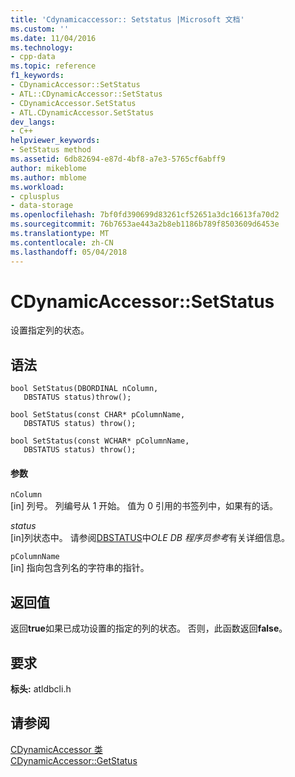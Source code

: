 ```yaml
---
title: 'Cdynamicaccessor:: Setstatus |Microsoft 文档'
ms.custom: ''
ms.date: 11/04/2016
ms.technology:
- cpp-data
ms.topic: reference
f1_keywords:
- CDynamicAccessor::SetStatus
- ATL::CDynamicAccessor::SetStatus
- CDynamicAccessor.SetStatus
- ATL.CDynamicAccessor.SetStatus
dev_langs:
- C++
helpviewer_keywords:
- SetStatus method
ms.assetid: 6db82694-e87d-4bf8-a7e3-5765cf6abff9
author: mikeblome
ms.author: mblome
ms.workload:
- cplusplus
- data-storage
ms.openlocfilehash: 7bf0fd390699d83261cf52651a3dc16613fa70d2
ms.sourcegitcommit: 76b7653ae443a2b8eb1186b789f8503609d6453e
ms.translationtype: MT
ms.contentlocale: zh-CN
ms.lasthandoff: 05/04/2018
---
```

# <a name="cdynamicaccessorsetstatus"></a>CDynamicAccessor::SetStatus
设置指定列的状态。  
  
## <a name="syntax"></a>语法  
  
```
bool SetStatus(DBORDINAL nColumn,   
   DBSTATUS status)throw();  

bool SetStatus(const CHAR* pColumnName,   
   DBSTATUS status) throw();  

bool SetStatus(const WCHAR* pColumnName,   
   DBSTATUS status) throw();  
```  
  
#### <a name="parameters"></a>参数  
 `nColumn`  
 [in] 列号。 列编号从 1 开始。 值为 0 引用的书签列中，如果有的话。  
  
 *status*  
 [in]列状态中。 请参阅[DBSTATUS](https://msdn.microsoft.com/en-us/library/ms722617.aspx)中*OLE DB 程序员参考*有关详细信息。  
  
 `pColumnName`  
 [in] 指向包含列名的字符串的指针。  
  
## <a name="return-value"></a>返回值  
 返回**true**如果已成功设置的指定的列的状态。 否则，此函数返回**false**。  
  
## <a name="requirements"></a>要求  
 **标头:** atldbcli.h  
  
## <a name="see-also"></a>请参阅  
 [CDynamicAccessor 类](../../data/oledb/cdynamicaccessor-class.md)   
 [CDynamicAccessor::GetStatus](../../data/oledb/cdynamicaccessor-getstatus.md)